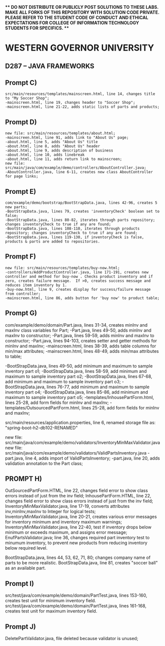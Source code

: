 <strong>** DO NOT DISTRIBUTE OR PUBLICLY POST SOLUTIONS TO THESE LABS. MAKE ALL FORKS OF THIS REPOSITORY WITH SOLUTION CODE PRIVATE. PLEASE REFER TO THE STUDENT CODE OF CONDUCT AND ETHICAL EXPECTATIONS FOR COLLEGE OF INFORMATION TECHNOLOGY STUDENTS FOR SPECIFICS. ** </strong>

# WESTERN GOVERNOR UNIVERSITY 
## D287 – JAVA FRAMEWORKS



## Prompt C)
    src/main/resources/templates/mainscreen.html, line 14, changes title to "My Soccer Shop";
    -mainscreen.html, line 19, changes header to "Soccer Shop";
    -mainscreen.html, line 21-22, adds static lists of parts and products;


## Prompt D)
    new file: src/main/resources/templates/about.html;
    -mainscreen.html, line 91, adds link to "About Us" page;
    -about.html, line 5, adds "About Us" title
    -about.html, line 8, adds "About Us" header
    -about.html, line 9, adds description of business
    -about.html, line 10, adds linebreak
    -about.html, line 11, adds return link to mainscreen;
    new file: src/main/java/com/example/demo/controllers/AboutController.java;
    -AboutController.java, line 6-11, creates new class AboutController for page links;

## Prompt E)
    com/example/demo/bootstrap/BootStrapData.java, lines 42-96, creates 5 new parts;
    -BootStrapData.java, lines 79, creates 'inventoryCheck' boolean set to false;
    -BootStrapData.java, lines 80-82, iterates through parts repository; changes inventoryCheck to true if any are found;
    -BootStrapData.java, lines 108-110, iterates through products repository; changes inventoryCheck to true if any are found;
    -BootStrapData.java, lines 119-130, if inventoryCheck is false, products & parts are added to repositories.  

## Prompt F)
    new file: src/main/resources/templates/buy-now.html;
    -controllers/AddProductController.java, line 171-191, creates new controller and method for buy-now . Checks product inventory and if zero, creates failure message.  If >0, creates success message and reduces item inventory by 1.
    -buy-now.html, line 9, creates display for success/failure message from controller;
    -mainscreen.html, line 86, adds button for 'buy now' to product table;


## Prompt G)
com/example/demo/domain/Part.java, lines 31-34, creates minInv and maxInv class variables for Part;
-Part.java, lines 49-50, adds minInv and maxInv to constructor;
-Part.java, lines 59-59, adds minInv and maxInv to constructor;
-Part.java, lines 94-103, creates setter and getter methods for minInv and maxInv;
-mainscreen.html, lines 38-39, adds table columns for min/max attributes;
-mainscreen.html, lines 48-49, adds min/max attributes to table;

-BootStrapData.java, lines 49-50, add minimum and maximum to sample inventory part o1;
-BootStrapData.java, lines 58-59, add minimum and maximum to sample inventory part o2;
-BootStrapData.java, lines 67-68, add minimum and maximum to sample inventory part o3;
-BootStrapData.java, lines 76-77, add minimum and maximum to sample inventory part o4;
-BootStrapData.java, lines 85-86, add minimum and maximum to sample inventory part o5;
-templates/InhousePartForm.html, lines 25-28, add form fields for minInv and maxInv;
-templates/OutsourcedPartForm.html, lines 25-28, add form fields for minInv and maxInv;

src/main/resources/application.properties, line 6, renamed storage file as: "spring-boot-h2-db102-RENAMED"

new file: src/main/java/com/example/demo/validators/InventoryMinMaxValidator.java
new file: src/main/java/com/example/demo/validators/ValidPartsInventory.java
-part.java, line 4, adds import of ValidPartsInventory;
-part.java, line 20, adds validation annotation to the Part class;


## PROMPT H)
OutSourcedPartForm.HTML, line 22, changes field error to show class errors instead of just from the inv field;
InhousePartForm.HTML, line 22, changes field error to show class errors instead of just from the inv field;
InventoryMinMaxValidator.java, line 17-19, converts attributes inv,minInv,maxInv to Integer for logical tests;
InventoryMinMaxValidator.java, line 20-21, creates various error messages for inventory minimum and inventory maximum warnings;
InventoryMinMaxValidator.java, line 22-40, test if inventory drops below minimum or exceeds maximum, and assigns error message;
EnufPartsValidator.java; line 36, changes required part inventory test to minumum inventory, to prevent new products from reducing inventory below required level.

BootStrapData.java, lines 44, 53, 62, 71, 80; changes company name of parts to be more realistic.
BootStrapData.java, line 81, creates "soccer ball" as an available part.

## Prompt I)
src/test/java/com/example/demo/domain/PartTest.java, lines 153-160, creates test unit for minimum inventory field.
src/test/java/com/example/demo/domain/PartTest.java, lines 161-168, creates test unit for maximum inventory field.


## Prompt J)
DeletePartValidator.java, file deleted because validator is unused;
